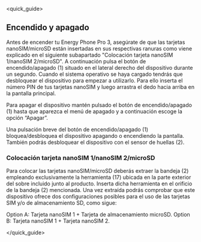 <quick_guide>
## Encendido y apagado

Antes de encender tu Energy Phone Pro 3, asegúrate de que las tarjetas nanoSIM/microSD están insertadas en sus respectivas ranuras como viene explicado en el siguiente subapartado "Colocación tarjeta nanoSIM 1/nanoSIM 2/microSD". A continuación pulsa el botón de encendido/apagado (1) situado en el lateral derecho del dispositivo durante un segundo. Cuando el sistema operativo se haya cargado tendrás que desbloquear el dispositivo para empezar a utilizarlo. Para ello inserta el número PIN de tus tarjetas nanoSIM y luego arrastra el dedo hacia arriba en la pantalla principal.

Para apagar el dispositivo mantén pulsado el botón de encendido/apagado (1) hasta que aparezca el menú de apagado y a continuación escoge la opción “Apagar”.

Una pulsación breve del botón de encendido/apagado (1) bloquea/desbloquea el dispositivo apagando o encendiendo la pantalla. También podrás desbloquear el dispositivo con el sensor de huellas (2).

### Colocación tarjeta nanoSIM 1/nanoSIM 2/microSD

Para colocar las tarjetas nanoSIM/microSD deberás extraer la bandeja (2) empleando exclusivamente la herramienta (17) ubicada en la parte exterior del sobre incluido junto al producto. Inserta dicha herramienta en el orificio de la bandeja (2) mencionada. Una vez extraída podrás comprobar que este dispositivo ofrece dos configuraciones posibles para el uso de las tarjetas SIM y/o de almacenamiento SD, como sigue:

Option A: Tarjeta nanoSIM 1 + Tarjeta de almacenamiento microSD.
Option B: Tarjeta nanoSIM 1 + Tarjeta nanoSIM 2.

</quick_guide>
